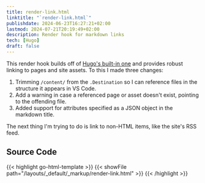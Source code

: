 ```yaml
---
title: render-link.html
linktitle: "`render-link.html`"
publishdate: 2024-06-23T16:27:21+02:00
lastmod: 2024-07-21T20:19:49+02:00
description: Render hook for markdown links
tech: [Hugo]
draft: false
---
```


This render hook builds off of [Hugo's built-in one](https://github.com/gohugoio/hugo/blob/master/tpl/tplimpl/embedded/templates/_default/_markup/render-link.html) and provides robust linking to pages and site assets. To this I made three changes:

1. Trimming `/content/` from the `.Destination` so I can reference files in the structure it appears in VS Code.
2. Add a warning in case a referenced page or asset doesn't exist, pointing to the offending file.
3. Added support for attributes specified as a JSON object in the markdown title.

The next thing I'm trying to do is link to non-HTML items, like the site's RSS feed.

## Source Code

{{< highlight go-html-template >}}
{{< showFile path="/layouts/_default/_markup/render-link.html" >}}
{{< /highlight >}}
